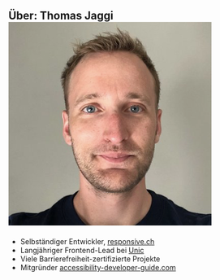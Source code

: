 ## Über: Thomas Jaggi ![Thomas](media/thomas.png) <!-- .element class="custom-avatar" -->

- Selbständiger Entwickler, [responsive.ch](https://responsive.ch)
- Langjähriger Frontend-Lead bei [Unic](https://unic.com)
- Viele Barrierefreiheit-zertifizierte Projekte
- Mitgründer [accessibility-developer-guide.com](https://www.accessibility-developer-guide.com)
